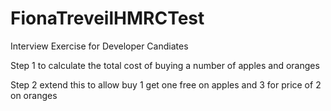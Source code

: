 # FionaTreveilHMRCTest
Interview Exercise for Developer Candiates

Step 1 to calculate the total cost of buying a number of apples and oranges

Step 2 extend this to allow buy 1 get one free on apples and 3 for price of 2 on oranges
